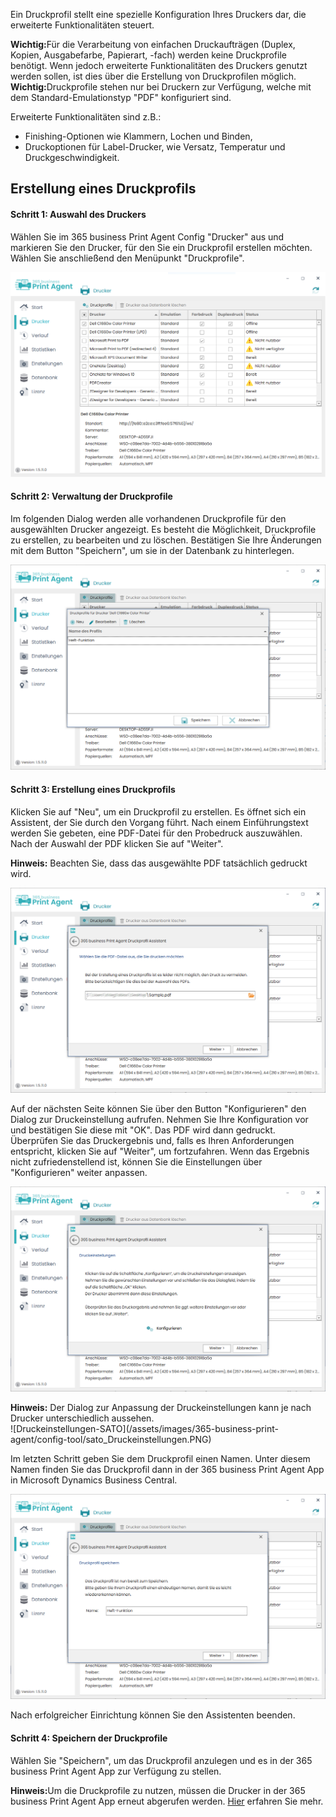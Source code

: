 Ein Druckprofil stellt eine spezielle Konfiguration Ihres Druckers dar, die erweiterte Funktionalitäten steuert.

<div class="alert alert-notice">
    <i class="fa-solid fa-notes"></i> <strong>Wichtig:</strong>Für die Verarbeitung von einfachen Druckaufträgen (Duplex, Kopien, Ausgabefarbe, Papierart, -fach) werden keine Druckprofile benötigt. Wenn jedoch erweiterte Funktionalitäten des Druckers genutzt werden sollen, ist dies über die Erstellung von Druckprofilen möglich.
</div>

<div class="alert alert-notice">
    <i class="fa-solid fa-notes"></i> <strong>Wichtig:</strong>Druckprofile stehen nur bei Druckern zur Verfügung, welche mit dem Standard-Emulationstyp "PDF" konfiguriert sind.
</div>

Erweiterte Funktionalitäten sind z.B.:

* Finishing-Optionen wie Klammern, Lochen und Binden,
* Druckoptionen für Label-Drucker, wie Versatz, Temperatur und Druckgeschwindigkeit.

## Erstellung eines Druckprofils

#### Schritt 1: Auswahl des Druckers

Wählen Sie im 365 business Print Agent Config "Drucker" aus und markieren Sie den Drucker, für den Sie ein Druckprofil erstellen möchten. Wählen Sie anschließend den Menüpunkt "Druckprofile".

![Druckerverwaltung](/assets/images/365-business-print-agent/config-tool/Printer.PNG) 

#### Schritt 2: Verwaltung der Druckprofile

Im folgenden Dialog werden alle vorhandenen Druckprofile für den ausgewählten Drucker angezeigt. Es besteht die Möglichkeit, Druckprofile zu erstellen, zu bearbeiten und zu löschen. Bestätigen Sie Ihre Änderungen mit dem Button "Speichern", um sie in der Datenbank zu hinterlegen.

![Druckprofilverwaltung](/assets/images/365-business-print-agent/config-tool/PrintProfileOverview.PNG) 

#### Schritt 3: Erstellung eines Druckprofils

Klicken Sie auf "Neu", um ein Druckprofil zu erstellen. Es öffnet sich ein Assistent, der Sie durch den Vorgang führt. 
Nach einem Einführungstext werden Sie gebeten, eine PDF-Datei für den Probedruck auszuwählen. Nach der Auswahl der PDF klicken Sie auf "Weiter".

<div class="alert alert-info">
    <i class="fa-solid fa-lightbulb"></i> <strong>Hinweis:</strong> Beachten Sie, dass das ausgewählte PDF tatsächlich gedruckt wird.
</div>

![Wizard-1](/assets/images/365-business-print-agent/config-tool/PrintProfileWizard2.PNG)

Auf der nächsten Seite können Sie über den Button "Konfigurieren" den Dialog zur Druckeinstellung aufrufen. 
Nehmen Sie Ihre Konfiguration vor und bestätigen Sie diese mit "OK". Das PDF wird dann gedruckt.<br/>
Überprüfen Sie das Druckergebnis und, falls es Ihren Anforderungen entspricht, klicken Sie auf "Weiter", um fortzufahren. 
Wenn das Ergebnis nicht zufriedenstellend ist, können Sie die Einstellungen über "Konfigurieren" weiter anpassen.

![Wizard-2](/assets/images/365-business-print-agent/config-tool/PrintProfileWizard3.PNG) 

<div class="alert alert-info">
    <i class="fa-solid fa-lightbulb"></i> <strong>Hinweis:</strong> Der Dialog zur Anpassung der Druckeinstellungen kann je nach Drucker unterschiedlich aussehen.
</div>
![Druckeinstellungen-SATO](/assets/images/365-business-print-agent/config-tool/sato_Druckeinstellungen.PNG) 

Im letzten Schritt geben Sie dem Druckprofil einen Namen. Unter diesem Namen finden Sie das Druckprofil dann in der 365 business Print Agent App in Microsoft Dynamics Business Central.

![Wizard-3](/assets/images/365-business-print-agent/config-tool/PrintProfileWizard4.PNG) 

Nach erfolgreicher Einrichtung können Sie den Assistenten beenden.

#### Schritt 4: Speichern der Druckprofile

Wählen Sie "Speichern", um das Druckprofil anzulegen und es in der 365 business Print Agent App zur Verfügung zu stellen.


<div class="alert alert-info">
    <i class="fa-solid fa-lightbulb"></i> <strong>Hinweis:</strong>Um die Druckprofile zu nutzen, müssen die Drucker in der 365 business Print Agent App erneut abgerufen werden. <a href="../printer-configuration/">Hier</a> erfahren Sie mehr.
</div><br/>